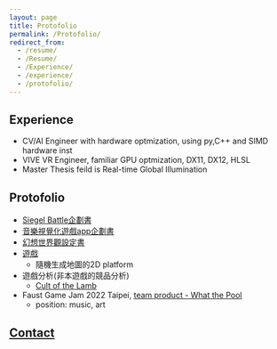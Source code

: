 ```yaml
---
layout: page
title: Protofolio
permalink: /Protofolio/
redirect_from:
  - /resume/
  - /Resume/
  - /Experience/
  - /experience/
  - /protofolio/
---
```


## Experience
* CV/AI Engineer with hardware optmization, using py,C++ and SIMD hardware inst
* VIVE VR Engineer, familiar GPU optmization, DX11, DX12, HLSL
* Master Thesis feild is Real-time Global Illumination


## Protofolio
* [Siegel Battle企劃書](/SettingBook/resume/Siegel%20Battle/)
* [音樂視覺化遊戲app企劃書](https://github.com/posetmage/-app-)
* [幻想世界觀設定書](/SettingBook/)
* [遊戲](https://youtu.be/M7fq31j2F1I)
  * 隨機生成地圖的2D platform
* 遊戲分析(非本遊戲的競品分析)
  * [Cult of the Lamb](/SettingBook/resume/CompetitiveAnalysis/Cult%20of%20the%20Lamb/)
* Faust Game Jam 2022 Taipei, [team product - What the Pool](https://yanagiragi.itch.io/what-the-pool)
  * position: music, art

## [Contact](/Contact)